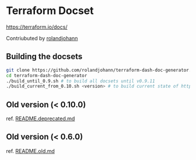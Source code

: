 Terraform Docset
=======================

https://terraform.io/docs/

Contriubuted by [rolandjohann](https://github.com/rolandjohann/terraform-dash-doc-generator.git)

## Building the docsets

```sh
git clone https://github.com/rolandjohann/terraform-dash-doc-generator.git
cd terraform-dash-doc-generator
./build_until_0.9.sh # to build all docsets until v0.9.11
./build_current_from_0.10.sh <version> # to build current state of https://github.com/hashicorp/terraform-website.git and move to build/<version>
```

## Old version (< 0.10.0)

ref. [README.deprecated.md](README.deprecated.md)

## Old version (< 0.6.0)

ref. [README.old.md](README.old.md)
